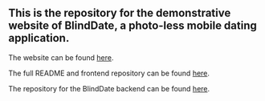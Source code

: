 ## This is the repository for the demonstrative website of BlindDate, a photo-less mobile dating application.

The website can be found [here](https://andrewopes789.github.io/blinddate-website/).

The full README and frontend repository can be found [here](https://github.com/pconde705/BlindDate).

The repository for the BlindDate backend can be found [here](https://github.com/andrewopes789/blinddate-backend).


